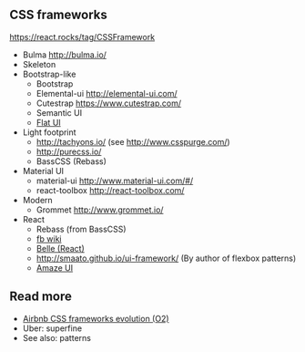 ## CSS frameworks
https://react.rocks/tag/CSSFramework

- Bulma http://bulma.io/
- Skeleton
- Bootstrap-like
  - Bootstrap
  - Elemental-ui http://elemental-ui.com/
  - Cutestrap https://www.cutestrap.com/
  - Semantic UI
  - [Flat UI](http://designmodo.github.io/Flat-UI/docs/components.html)
- Light footprint
  - http://tachyons.io/ (see http://www.csspurge.com/)
  - http://purecss.io/
  - BassCSS (Rebass)
- Material UI
  - material-ui http://www.material-ui.com/#/
  - react-toolbox http://react-toolbox.com/
- Modern
  - Grommet http://www.grommet.io/
- React
  - Rebass (from BassCSS)
  - [fb wiki](https://github.com/facebook/react/wiki/Complementary-Tools#ui-components)
  - [Belle (React)](https://github.com/nikgraf/belle)
  - http://smaato.github.io/ui-framework/ (By author of flexbox patterns)
  - [Amaze UI](http://amazeui.org/)

## Read more
- [Airbnb CSS frameworks evolution (O2)](http://nerds.airbnb.com/css-frameworks-evolution-airbnbs-frontend/)
- Uber: superfine
- See also: patterns
